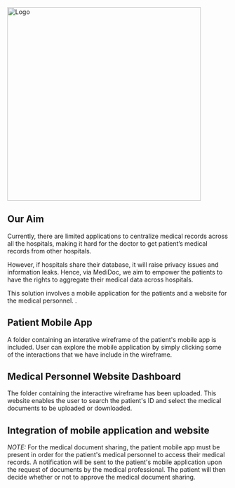 <img width="441" alt="Logo" src="https://user-images.githubusercontent.com/91870286/145423328-b365703e-6b64-401e-9559-16f1b9059bc2.png">

## Our Aim
Currently, there are limited applications to centralize medical records across all the hospitals, making it hard for the doctor to get patient’s medical records from other hospitals.  

However, if hospitals share their database, it will raise privacy issues and information leaks. Hence, via MediDoc, we aim to empower the patients to have the rights to aggregate their medical data across hospitals. 

This solution involves a mobile application for the patients and a website for the medical personnel. .

## Patient Mobile App
A folder containing an interative wireframe of the patient's mobile app is included. User can explore the mobile application by simply clicking some of the interactions that we have include in the wireframe.


## Medical Personnel Website Dashboard
The folder containing the interactive wireframe has been uploaded. This website enables the user to search the patient's ID and select the medical documents to be uploaded or downloaded. 


## Integration of mobile application and website 
*NOTE:* For the medical document sharing, the patient mobile app must be present in order for the patient's medical personnel to access their medical records. 
A notification will be sent to the patient's mobile application upon the request of documents by the medical professional. The patient will then decide whether or not to approve the medical document sharing. 

